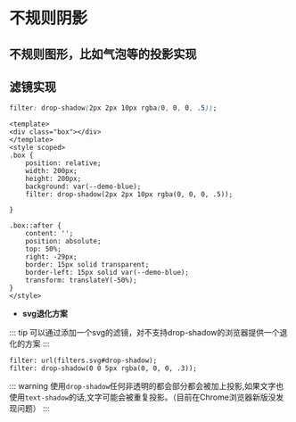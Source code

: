 # 不规则阴影

## 不规则图形，比如气泡等的投影实现
## 滤镜实现
```css
filter: drop-shadow(2px 2px 10px rgba(0, 0, 0, .5));
```



```vue preview
<template>
<div class="box"></div>
</template>
<style scoped>
.box {
    position: relative;
    width: 200px;
    height: 200px;
    background: var(--demo-blue);
    filter: drop-shadow(2px 2px 10px rgba(0, 0, 0, .5));

}

.box::after {
    content: '';
    position: absolute;
    top: 50%;
    right: -29px;
    border: 15px solid transparent;
    border-left: 15px solid var(--demo-blue);
    transform: translateY(-50%);
}
</style>
```


- **svg退化方案**

::: tip
可以通过添加一个svg的滤镜，对不支持drop-shadow的浏览器提供一个退化的方案
:::
```css{1}
filter: url(filters.svg#drop-shadow);
filter: drop-shadow(0 0 5px rgba(0, 0, 0, .3));
```

::: warning
使用`drop-shadow`任何非透明的都会部分都会被加上投影,如果文字也使用`text-shadow`的话,文字可能会被重复投影。（目前在Chrome浏览器新版没发现问题）
:::
